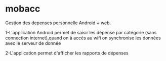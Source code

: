 mobacc
======

Gestion des depenses personnelle Android + web.


1-L'application Android permet de saisir les dépense par catégorie (sans connection internet),quand on à accés au wifi on synchronise les données avec le serveur de donnée

2-L'application permet d'afficher les rapports de dépenses
